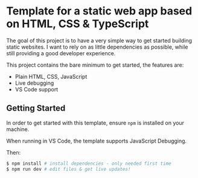 # Template for a static web app based on HTML, CSS & TypeScript

The goal of this project is to have a very simple way to get started building static websites. I want to rely on as little dependencies as possible, while still providing a good developer experience. 

This project contains the bare minimum to get started, the features are:

* Plain HTML, CSS, JavaScript
* Live debugging
* VS Code support

## Getting Started

In order to get started with this template, ensure `npm` is installed on your machine.

When running in VS Code, the template supports JavaScript Debugging.

Then:

```sh
$ npm install # install dependencies - only needed first time
$ npm run dev # edit files & get live updates!
```

